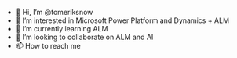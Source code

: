 - 👋 Hi, I’m @tomeriksnow
- 👀 I’m interested in Microsoft Power Platform and Dynamics + ALM
- 🌱 I’m currently learning ALM
- 💞️ I’m looking to collaborate on ALM and AI
- 📫 How to reach me 

<!---
tomeriksnow/tomeriksnow is a ✨ special ✨ repository because its `README.md` (this file) appears on your GitHub profile.
You can click the Preview link to take a look at your changes.
--->
